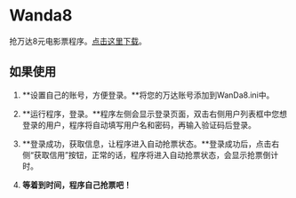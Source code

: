 # Wanda8

抢万达8元电影票程序。[点击这里下载](https://github.com/klaus01/Wanda8/raw/master/rls/WanDa8.rar)。

## 如果使用

1. **设置自己的账号，方便登录。**将您的万达账号添加到WanDa8.ini中。

1. **运行程序，登录。**程序左侧会显示登录页面，双击右侧用户列表框中您想登录的用户，程序将自动填写用户名和密码，再输入验证码后登录。

1. **登录成功，获取信息，让程序进入自动抢票状态。**登录成功后，点击右侧“获取信用”按钮，正常的话，程序将进入自动抢票状态，会显示抢票倒计时。

1. **等着到时间，程序自己抢票吧！**
